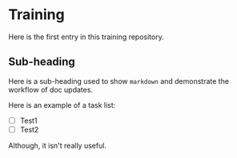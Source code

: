 # Training
Here is the first entry in this training repository.

## Sub-heading
Here is a sub-heading used to show `markdown` and demonstrate the workflow of doc updates.

Here is an example of a task list:
- [ ] Test1
- [ ] Test2

Although, it isn't really useful.
